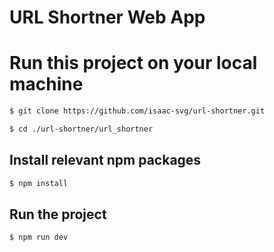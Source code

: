 # URL Shortner Web App #


# Run this project on your local machine 

```sh 
$ git clone https://github.com/isaac-svg/url-shortner.git
```

```sh
$ cd ./url-shortner/url_shortner
```

## Install relevant npm packages

```sh
$ npm install
```

## Run the project 


```sh
$ npm run dev
```